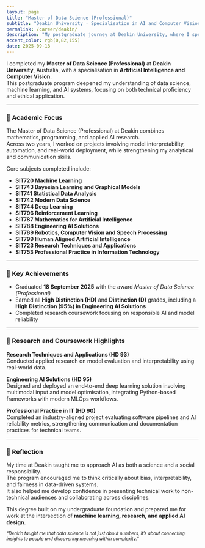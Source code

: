 ```yaml
---
layout: page
title: "Master of Data Science (Professional)"
subtitle: "Deakin University · Specialisation in AI and Computer Vision"
permalink: /career/deakin/
description: "My postgraduate journey at Deakin University, where I specialised in AI and Computer Vision, explored deep learning and reinforcement learning, and developed research in real-world analytics and ethical AI."
accent_color: rgb(0,82,155)
date: 2025-09-18
---
```


I completed my **Master of Data Science (Professional)** at **Deakin University**, Australia, with a specialisation in **Artificial Intelligence and Computer Vision**.  
This postgraduate program deepened my understanding of data science, machine learning, and AI systems, focusing on both technical proficiency and ethical application.

---

### 📘 Academic Focus

The Master of Data Science (Professional) at Deakin combines mathematics, programming, and applied AI research.  
Across two years, I worked on projects involving model interpretability, automation, and real-world deployment, while strengthening my analytical and communication skills.

Core subjects completed include:

- **SIT720 Machine Learning**  
- **SIT743 Bayesian Learning and Graphical Models**  
- **SIT741 Statistical Data Analysis**  
- **SIT742 Modern Data Science**  
- **SIT744 Deep Learning**  
- **SIT796 Reinforcement Learning**  
- **SIT787 Mathematics for Artificial Intelligence**  
- **SIT788 Engineering AI Solutions**  
- **SIT789 Robotics, Computer Vision and Speech Processing**  
- **SIT799 Human Aligned Artificial Intelligence**  
- **SIT723 Research Techniques and Applications**  
- **SIT753 Professional Practice in Information Technology**

---

### 🏅 Key Achievements

- Graduated **18 September 2025** with the award *Master of Data Science (Professional)*  
- Earned all **High Distinction (HD)** and **Distinction (D)** grades, including a **High Distinction (95%) in Engineering AI Solutions**  
- Completed research coursework focusing on responsible AI and model reliability  

---

### 🔬 Research and Coursework Highlights

**Research Techniques and Applications (HD 93)**  
Conducted applied research on model evaluation and interpretability using real-world data.  

**Engineering AI Solutions (HD 95)**  
Designed and deployed an end-to-end deep learning solution involving multimodal input and model optimisation, integrating Python-based frameworks with modern MLOps workflows.

**Professional Practice in IT (HD 90)**  
Completed an industry-aligned project evaluating software pipelines and AI reliability metrics, strengthening communication and documentation practices for technical teams.

---

### 💭 Reflection

My time at Deakin taught me to approach AI as both a science and a social responsibility.  
The program encouraged me to think critically about bias, interpretability, and fairness in data-driven systems.  
It also helped me develop confidence in presenting technical work to non-technical audiences and collaborating across disciplines.  

This degree built on my undergraduate foundation and prepared me for work at the intersection of **machine learning, research, and applied AI design**.

<p><small><em>“Deakin taught me that data science is not just about numbers, it’s about connecting insights to people and discovering meaning within complexity.”</em></small></p>